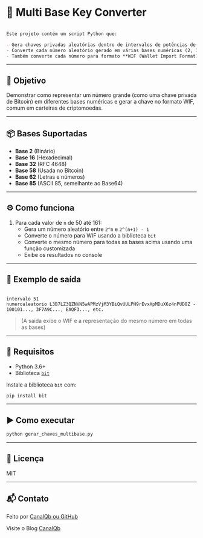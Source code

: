 


# 🔐 Multi Base Key Converter
```markdown

Este projeto contém um script Python que:

- Gera chaves privadas aleatórias dentro de intervalos de potências de 2.
- Converte cada número aleatório gerado em várias bases numéricas (2, 16, 32, 58, 62 e 85).
- Também converte cada número para formato **WIF (Wallet Import Format)** usando a biblioteca `bit`.
```
---

## 🚀 Objetivo

Demonstrar como representar um número grande (como uma chave privada de Bitcoin) em diferentes bases numéricas e gerar a chave no formato WIF, comum em carteiras de criptomoedas.

---

## 📦 Bases Suportadas

- **Base 2** (Binário)
- **Base 16** (Hexadecimal)
- **Base 32** (RFC 4648)
- **Base 58** (Usada no Bitcoin)
- **Base 62** (Letras e números)
- **Base 85** (ASCII 85, semelhante ao Base64)

---

## ⚙️ Como funciona

1. Para cada valor de `n` de 50 até 161:
   - Gera um número aleatório entre `2^n` e `2^(n+1) - 1`
   - Converte o número para WIF usando a biblioteca `bit`
   - Converte o mesmo número para todas as bases acima usando uma função customizada
   - Exibe os resultados no console

---

## 🧪 Exemplo de saída

```

intervalo 51
numeroaleatorio L3B7LZ3QZNVN5wAPMzVjM3YBiQvUULPH9rEvxXpMDuX6z4nPUD8Z - 100101..., 3F7A9C..., EAQF3..., etc.

````

> (A saída exibe o WIF e a representação do mesmo número em todas as bases)

---

## 🧰 Requisitos

- Python 3.6+
- Biblioteca [`bit`](https://ofek.dev/bit/)

Instale a biblioteca `bit` com:

```bash
pip install bit
````

---

## ▶️ Como executar

```bash
python gerar_chaves_multibase.py
```

---

## 📄 Licença

MIT

---

## 📬 Contato

Feito por [CanalQb ou GitHub](https://github.com/canalqb)

Visite o Blog [CanalQb](https://canalqb.blogspot.com/)
